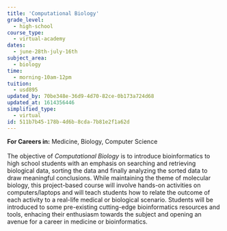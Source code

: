 ```yaml
---
title: 'Computational Biology'
grade_level:
  - high-school
course_type:
  - virtual-academy
dates:
  - june-28th-july-16th
subject_area:
  - biology
time:
  - morning-10am-12pm
tuition:
  - usd895
updated_by: 70be348e-36d9-4d70-82ce-0b173a724d68
updated_at: 1614356446
simplified_type:
  - virtual
id: 511b7b45-178b-4d6b-8cda-7b81e2f1a62d
---
```

<b>For Careers in:</b> Medicine, Biology, Computer Science<br><br>
The objective of <i>Computational Biology</i> is to introduce bioinformatics to high school students with an emphasis on searching and retrieving biological data, sorting the data and finally analyzing the sorted data to draw meaningful conclusions. While maintaining the theme of molecular biology, this project-based course will involve hands-on activities on computers/laptops and will teach students how to relate the outcome of each activity to a real-life medical or biological scenario. Students will be introduced to some pre-existing cutting-edge bioinformatics resources and tools, enhacing their enthusiasm towards the subject and opening an avenue for a career in medicine or bioinformatics.